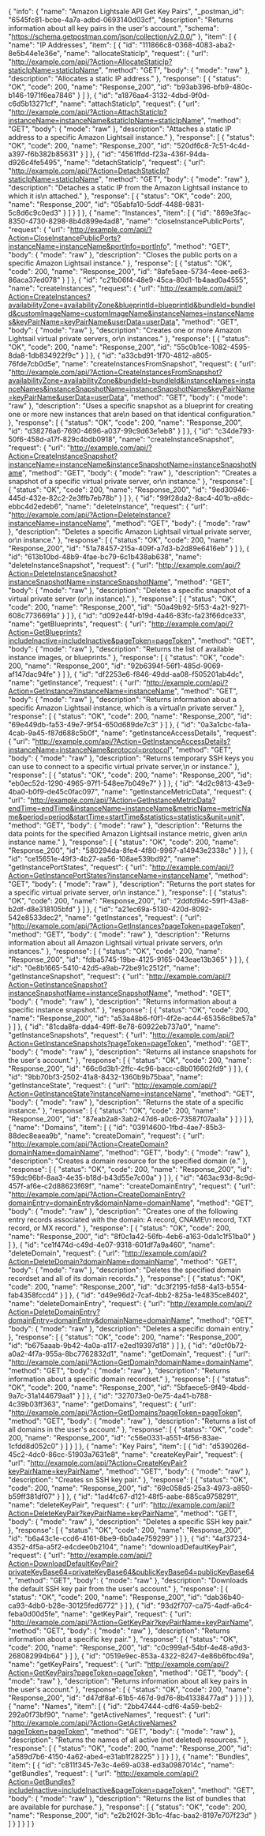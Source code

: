 {
  "info": {
    "name": "Amazon Lightsale API Get Key Pairs",
    "_postman_id": "6545fc81-bcbe-4a7a-adbd-0693140d03cf",
    "description": "Returns information about all key pairs in the user's account.",
    "schema": "https://schema.getpostman.com/json/collection/v2.0.0/"
  },
  "item": [
    {
      "name": "IP Addresses",
      "item": [
        {
          "id": "111866c8-0368-4083-aba2-8e5b44e1e36e",
          "name": "allocateStaticIp",
          "request": {
            "url": "http://example.com/api/?Action=AllocateStaticIp?staticIpName=staticIpName",
            "method": "GET",
            "body": {
              "mode": "raw"
            },
            "description": "Allocates a static IP address."
          },
          "response": [
            {
              "status": "OK",
              "code": 200,
              "name": "Response_200",
              "id": "b93ab396-bfb9-480c-b146-1971f6ea7846"
            }
          ]
        },
        {
          "id": "a1876aa4-3132-4dbd-9f0d-c6d5b13271cf",
          "name": "attachStaticIp",
          "request": {
            "url": "http://example.com/api/?Action=AttachStaticIp?instanceName=instanceName&staticIpName=staticIpName",
            "method": "GET",
            "body": {
              "mode": "raw"
            },
            "description": "Attaches a static IP address to a specific Amazon Lightsail instance."
          },
          "response": [
            {
              "status": "OK",
              "code": 200,
              "name": "Response_200",
              "id": "520df6c8-7c51-4c4d-a397-f6b382b85631"
            }
          ]
        },
        {
          "id": "4561ffdd-f23a-436f-94da-d926c4fe5495",
          "name": "detachStaticIp",
          "request": {
            "url": "http://example.com/api/?Action=DetachStaticIp?staticIpName=staticIpName",
            "method": "GET",
            "body": {
              "mode": "raw"
            },
            "description": "Detaches a static IP from the Amazon Lightsail instance to which it is\n      attached."
          },
          "response": [
            {
              "status": "OK",
              "code": 200,
              "name": "Response_200",
              "id": "05abfa10-5ddf-4488-9831-5c8d6c9c0ed3"
            }
          ]
        }
      ]
    },
    {
      "name": "Instances",
      "item": [
        {
          "id": "869e3fac-8350-4730-8298-8b4d899e4ad8",
          "name": "closeInstancePublicPorts",
          "request": {
            "url": "http://example.com/api/?Action=CloseInstancePublicPorts?instanceName=instanceName&portInfo=portInfo",
            "method": "GET",
            "body": {
              "mode": "raw"
            },
            "description": "Closes the public ports on a specific Amazon Lightsail instance."
          },
          "response": [
            {
              "status": "OK",
              "code": 200,
              "name": "Response_200",
              "id": "8afe5aee-5734-4eee-ae63-86aca37ed078"
            }
          ]
        },
        {
          "id": "c21b06f4-48e9-45ca-80d1-1b4aad0a4555",
          "name": "createInstances",
          "request": {
            "url": "http://example.com/api/?Action=CreateInstances?availabilityZone=availabilityZone&blueprintId=blueprintId&bundleId=bundleId&customImageName=customImageName&instanceNames=instanceNames&keyPairName=keyPairName&userData=userData",
            "method": "GET",
            "body": {
              "mode": "raw"
            },
            "description": "Creates one or more Amazon Lightsail virtual private servers, or\n        instances."
          },
          "response": [
            {
              "status": "OK",
              "code": 200,
              "name": "Response_200",
              "id": "55c0b1ce-1082-4595-8da8-1db834922f9c"
            }
          ]
        },
        {
          "id": "a33cbd91-1f70-4812-a805-76fde7cb0d5e",
          "name": "createInstancesFromSnapshot",
          "request": {
            "url": "http://example.com/api/?Action=CreateInstancesFromSnapshot?availabilityZone=availabilityZone&bundleId=bundleId&instanceNames=instanceNames&instanceSnapshotName=instanceSnapshotName&keyPairName=keyPairName&userData=userData",
            "method": "GET",
            "body": {
              "mode": "raw"
            },
            "description": "Uses a specific snapshot as a blueprint for creating one or more new instances that are\n      based on that identical configuration."
          },
          "response": [
            {
              "status": "OK",
              "code": 200,
              "name": "Response_200",
              "id": "d38276a6-7690-4696-a037-99c9d63e1eb8"
            }
          ]
        },
        {
          "id": "c34de793-50f6-458d-a17f-829c4bdb0918",
          "name": "createInstanceSnapshot",
          "request": {
            "url": "http://example.com/api/?Action=CreateInstanceSnapshot?instanceName=instanceName&instanceSnapshotName=instanceSnapshotName",
            "method": "GET",
            "body": {
              "mode": "raw"
            },
            "description": "Creates a snapshot of a specific virtual private server, or\n        instance."
          },
          "response": [
            {
              "status": "OK",
              "code": 200,
              "name": "Response_200",
              "id": "9ed30946-445d-432e-82c2-2e3ffb7eb78b"
            }
          ]
        },
        {
          "id": "99f28da2-8ac4-401b-a8dc-ebbc4d2edeb6",
          "name": "deleteInstance",
          "request": {
            "url": "http://example.com/api/?Action=DeleteInstance?instanceName=instanceName",
            "method": "GET",
            "body": {
              "mode": "raw"
            },
            "description": "Deletes a specific Amazon Lightsail virtual private server, or\n        instance."
          },
          "response": [
            {
              "status": "OK",
              "code": 200,
              "name": "Response_200",
              "id": "51a78457-215a-409f-a7d3-b2d89e6416eb"
            }
          ]
        },
        {
          "id": "613b10bd-48b9-4fae-bc79-6c1b438ab638",
          "name": "deleteInstanceSnapshot",
          "request": {
            "url": "http://example.com/api/?Action=DeleteInstanceSnapshot?instanceSnapshotName=instanceSnapshotName",
            "method": "GET",
            "body": {
              "mode": "raw"
            },
            "description": "Deletes a specific snapshot of a virtual private server (or\n        instance)."
          },
          "response": [
            {
              "status": "OK",
              "code": 200,
              "name": "Response_200",
              "id": "50a49b92-5f53-4a21-9271-608c7736691a"
            }
          ]
        },
        {
          "id": "d092e44f-b19d-4a46-83fc-fa23f66dce33",
          "name": "getBlueprints",
          "request": {
            "url": "http://example.com/api/?Action=GetBlueprints?includeInactive=includeInactive&pageToken=pageToken",
            "method": "GET",
            "body": {
              "mode": "raw"
            },
            "description": "Returns the list of available instance images, or blueprints."
          },
          "response": [
            {
              "status": "OK",
              "code": 200,
              "name": "Response_200",
              "id": "92b6394f-56f1-485d-9069-af147dac94fe"
            }
          ]
        },
        {
          "id": "df2253e6-f846-49dd-aa08-f505201ab4dc",
          "name": "getInstance",
          "request": {
            "url": "http://example.com/api/?Action=GetInstance?instanceName=instanceName",
            "method": "GET",
            "body": {
              "mode": "raw"
            },
            "description": "Returns information about a specific Amazon Lightsail instance, which is a virtual\n      private server."
          },
          "response": [
            {
              "status": "OK",
              "code": 200,
              "name": "Response_200",
              "id": "69e449db-fa53-49e7-9f54-650d689de7c3"
            }
          ]
        },
        {
          "id": "0a3a1cbc-fa1a-4cab-9a45-f87d688c5b0f",
          "name": "getInstanceAccessDetails",
          "request": {
            "url": "http://example.com/api/?Action=GetInstanceAccessDetails?instanceName=instanceName&protocol=protocol",
            "method": "GET",
            "body": {
              "mode": "raw"
            },
            "description": "Returns temporary SSH keys you can use to connect to a specific virtual private server,\n      or instance."
          },
          "response": [
            {
              "status": "OK",
              "code": 200,
              "name": "Response_200",
              "id": "eb0ec52d-1290-4965-97f1-548ee7b049e7"
            }
          ]
        },
        {
          "id": "4d2c9813-43e9-4ba0-b0f9-de45c0fac097",
          "name": "getInstanceMetricData",
          "request": {
            "url": "http://example.com/api/?Action=GetInstanceMetricData?endTime=endTime&instanceName=instanceName&metricName=metricName&period=period&startTime=startTime&statistics=statistics&unit=unit",
            "method": "GET",
            "body": {
              "mode": "raw"
            },
            "description": "Returns the data points for the specified Amazon Lightsail instance metric, given an\n      instance name."
          },
          "response": [
            {
              "status": "OK",
              "code": 200,
              "name": "Response_200",
              "id": "580294da-8fe4-4f80-9967-a14943e2338c"
            }
          ]
        },
        {
          "id": "ce15651e-49f3-4b27-aa56-108ae539bd92",
          "name": "getInstancePortStates",
          "request": {
            "url": "http://example.com/api/?Action=GetInstancePortStates?instanceName=instanceName",
            "method": "GET",
            "body": {
              "mode": "raw"
            },
            "description": "Returns the port states for a specific virtual private server, or\n        instance."
          },
          "response": [
            {
              "status": "OK",
              "code": 200,
              "name": "Response_200",
              "id": "2ddfd94c-59f1-43a8-b2df-d8e318105bfd"
            }
          ]
        },
        {
          "id": "a21ec69a-5130-420d-8092-542e8533dec2",
          "name": "getInstances",
          "request": {
            "url": "http://example.com/api/?Action=GetInstances?pageToken=pageToken",
            "method": "GET",
            "body": {
              "mode": "raw"
            },
            "description": "Returns information about all Amazon Lightsail virtual private servers, or\n        instances."
          },
          "response": [
            {
              "status": "OK",
              "code": 200,
              "name": "Response_200",
              "id": "fdba5745-19be-4125-9165-043eae13b365"
            }
          ]
        },
        {
          "id": "0e8b1665-5410-42d5-a9ab-72be91c2512f",
          "name": "getInstanceSnapshot",
          "request": {
            "url": "http://example.com/api/?Action=GetInstanceSnapshot?instanceSnapshotName=instanceSnapshotName",
            "method": "GET",
            "body": {
              "mode": "raw"
            },
            "description": "Returns information about a specific instance snapshot."
          },
          "response": [
            {
              "status": "OK",
              "code": 200,
              "name": "Response_200",
              "id": "a53a48b6-f0f1-4f2e-ac44-65356c8be57a"
            }
          ]
        },
        {
          "id": "81cda8fa-dda4-49ff-8e78-60922eb737a0",
          "name": "getInstanceSnapshots",
          "request": {
            "url": "http://example.com/api/?Action=GetInstanceSnapshots?pageToken=pageToken",
            "method": "GET",
            "body": {
              "mode": "raw"
            },
            "description": "Returns all instance snapshots for the user's account."
          },
          "response": [
            {
              "status": "OK",
              "code": 200,
              "name": "Response_200",
              "id": "66c6d3b1-2ffc-4c96-bacc-c8b016602fd9"
            }
          ]
        },
        {
          "id": "9bb70bf3-2502-41a8-8432-1360b9b75baa",
          "name": "getInstanceState",
          "request": {
            "url": "http://example.com/api/?Action=GetInstanceState?instanceName=instanceName",
            "method": "GET",
            "body": {
              "mode": "raw"
            },
            "description": "Returns the state of a specific instance."
          },
          "response": [
            {
              "status": "OK",
              "code": 200,
              "name": "Response_200",
              "id": "87eab2a8-3ab2-47d6-a0c6-73587f07aa1a"
            }
          ]
        }
      ]
    },
    {
      "name": "Domains",
      "item": [
        {
          "id": "03914600-1fbd-4ae7-85b3-88dec8eaea9b",
          "name": "createDomain",
          "request": {
            "url": "http://example.com/api/?Action=CreateDomain?domainName=domainName",
            "method": "GET",
            "body": {
              "mode": "raw"
            },
            "description": "Creates a domain resource for the specified domain (e."
          },
          "response": [
            {
              "status": "OK",
              "code": 200,
              "name": "Response_200",
              "id": "59dc96bf-8aa3-4e35-b18d-b43d55e7c00a"
            }
          ]
        },
        {
          "id": "463ac93d-8c9d-457f-af6e-c2d88623f69f",
          "name": "createDomainEntry",
          "request": {
            "url": "http://example.com/api/?Action=CreateDomainEntry?domainEntry=domainEntry&domainName=domainName",
            "method": "GET",
            "body": {
              "mode": "raw"
            },
            "description": "Creates one of the following entry records associated with the domain: A record, CNAME\n      record, TXT record, or MX record."
          },
          "response": [
            {
              "status": "OK",
              "code": 200,
              "name": "Response_200",
              "id": "8f0c1a42-56fb-4eb6-a163-0da1c1f51ba0"
            }
          ]
        },
        {
          "id": "ce1f474d-c49d-4e07-9318-601df7a9a460",
          "name": "deleteDomain",
          "request": {
            "url": "http://example.com/api/?Action=DeleteDomain?domainName=domainName",
            "method": "GET",
            "body": {
              "mode": "raw"
            },
            "description": "Deletes the specified domain recordset and all of its domain records."
          },
          "response": [
            {
              "status": "OK",
              "code": 200,
              "name": "Response_200",
              "id": "dc3f2195-fd58-4a13-b554-fab4358fccd4"
            }
          ]
        },
        {
          "id": "d49e96d2-7caf-4bb2-825a-1e4835ce8402",
          "name": "deleteDomainEntry",
          "request": {
            "url": "http://example.com/api/?Action=DeleteDomainEntry?domainEntry=domainEntry&domainName=domainName",
            "method": "GET",
            "body": {
              "mode": "raw"
            },
            "description": "Deletes a specific domain entry."
          },
          "response": [
            {
              "status": "OK",
              "code": 200,
              "name": "Response_200",
              "id": "b675aaab-9b42-4a0a-a117-e2ed19397d18"
            }
          ]
        },
        {
          "id": "d0cf0b72-a0a2-4f7a-955a-8bc7762832d1",
          "name": "getDomain",
          "request": {
            "url": "http://example.com/api/?Action=GetDomain?domainName=domainName",
            "method": "GET",
            "body": {
              "mode": "raw"
            },
            "description": "Returns information about a specific domain recordset."
          },
          "response": [
            {
              "status": "OK",
              "code": 200,
              "name": "Response_200",
              "id": "5bfaece5-9f49-4bdd-9a7c-31a144679aa1"
            }
          ]
        },
        {
          "id": "327073e0-0e75-4a41-b788-4c39b03ff363",
          "name": "getDomains",
          "request": {
            "url": "http://example.com/api/?Action=GetDomains?pageToken=pageToken",
            "method": "GET",
            "body": {
              "mode": "raw"
            },
            "description": "Returns a list of all domains in the user's account."
          },
          "response": [
            {
              "status": "OK",
              "code": 200,
              "name": "Response_200",
              "id": "c56e0331-a551-4f56-83ae-1cfdd8d052c0"
            }
          ]
        }
      ]
    },
    {
      "name": "Key Pairs",
      "item": [
        {
          "id": "d539026d-45c2-4dc0-86cc-51903a7631e8",
          "name": "createKeyPair",
          "request": {
            "url": "http://example.com/api/?Action=CreateKeyPair?keyPairName=keyPairName",
            "method": "GET",
            "body": {
              "mode": "raw"
            },
            "description": "Creates sn SSH key pair."
          },
          "response": [
            {
              "status": "OK",
              "code": 200,
              "name": "Response_200",
              "id": "69c058d5-25a3-4973-a850-b59ff381df07"
            }
          ]
        },
        {
          "id": "1ad4fc67-d121-48f5-aabe-885ca9758291",
          "name": "deleteKeyPair",
          "request": {
            "url": "http://example.com/api/?Action=DeleteKeyPair?keyPairName=keyPairName",
            "method": "GET",
            "body": {
              "mode": "raw"
            },
            "description": "Deletes a specific SSH key pair."
          },
          "response": [
            {
              "status": "OK",
              "code": 200,
              "name": "Response_200",
              "id": "b6a43c1e-ccd6-4161-8be9-6b0a4e759299"
            }
          ]
        },
        {
          "id": "4af37234-4352-4f5a-a5f2-e4cdee0b2104",
          "name": "downloadDefaultKeyPair",
          "request": {
            "url": "http://example.com/api/?Action=DownloadDefaultKeyPair?privateKeyBase64=privateKeyBase64&publicKeyBase64=publicKeyBase64",
            "method": "GET",
            "body": {
              "mode": "raw"
            },
            "description": "Downloads the default SSH key pair from the user's account."
          },
          "response": [
            {
              "status": "OK",
              "code": 200,
              "name": "Response_200",
              "id": "dab36b40-ca93-4db0-b28e-30125fed6772"
            }
          ]
        },
        {
          "id": "93d2f707-ca75-4adf-a6c4-feba0d00d5fe",
          "name": "getKeyPair",
          "request": {
            "url": "http://example.com/api/?Action=GetKeyPair?keyPairName=keyPairName",
            "method": "GET",
            "body": {
              "mode": "raw"
            },
            "description": "Returns information about a specific key pair."
          },
          "response": [
            {
              "status": "OK",
              "code": 200,
              "name": "Response_200",
              "id": "c0c999af-54bf-4e48-a9d3-268082994b64"
            }
          ]
        },
        {
          "id": "0519e9ec-853a-4322-8247-4e86b6fbc49a",
          "name": "getKeyPairs",
          "request": {
            "url": "http://example.com/api/?Action=GetKeyPairs?pageToken=pageToken",
            "method": "GET",
            "body": {
              "mode": "raw"
            },
            "description": "Returns information about all key pairs in the user's account."
          },
          "response": [
            {
              "status": "OK",
              "code": 200,
              "name": "Response_200",
              "id": "d47df8af-61b5-467d-9d76-8b41338477ad"
            }
          ]
        }
      ]
    },
    {
      "name": "Names",
      "item": [
        {
          "id": "2bb47444-cdf6-4a59-beb2-292a0f73bf90",
          "name": "getActiveNames",
          "request": {
            "url": "http://example.com/api/?Action=GetActiveNames?pageToken=pageToken",
            "method": "GET",
            "body": {
              "mode": "raw"
            },
            "description": "Returns the names of all active (not deleted) resources."
          },
          "response": [
            {
              "status": "OK",
              "code": 200,
              "name": "Response_200",
              "id": "a589d7b6-4150-4a62-abe4-e31ab1f28225"
            }
          ]
        }
      ]
    },
    {
      "name": "Bundles",
      "item": [
        {
          "id": "c811f345-7e3c-4e69-a038-ed3a0987014c",
          "name": "getBundles",
          "request": {
            "url": "http://example.com/api/?Action=GetBundles?includeInactive=includeInactive&pageToken=pageToken",
            "method": "GET",
            "body": {
              "mode": "raw"
            },
            "description": "Returns the list of bundles that are available for purchase."
          },
          "response": [
            {
              "status": "OK",
              "code": 200,
              "name": "Response_200",
              "id": "e2b2f02f-3b1c-4fac-baa2-8197e707f23d"
            }
          ]
        }
      ]
    }
  ]
}